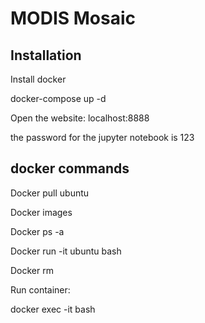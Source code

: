 # MODIS Mosaic

## Installation

Install docker

docker-compose up -d

Open the website: localhost:8888

the password for the jupyter notebook is 123

## docker commands 

Docker pull ubuntu

Docker images

Docker ps -a

Docker run -it ubuntu bash

Docker rm <container id>

Run container:

docker exec -it <container id> bash